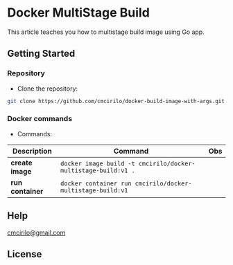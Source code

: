 # Docker MultiStage Build

This article teaches you how to multistage build image using Go app.

## Getting Started

### Repository

- Clone the repository:

```sh
git clone https://github.com/cmcirilo/docker-build-image-with-args.git
```

### Docker commands

- Commands:

| Description       | Command                                                       | Obs |
| ----------------- | ------------------------------------------------------------- | --- |
| **create image**  | `docker image build -t cmcirilo/docker-multistage-build:v1 .` |     |
| **run container** | `docker container run cmcirilo/docker-multistage-build:v1`    |     |

## Help

cmcirilo@gmail.com

## License
